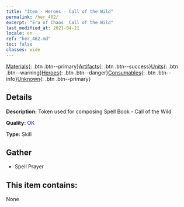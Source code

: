 ```yaml
---
title: "Item - Heroes - Call of the Wild"
permalink: /her_462/
excerpt: "Era of Chaos  Call of the Wild"
last_modified_at: 2021-04-21
locale: en
ref: "her_462.md"
toc: false
classes: wide
---
```

 [Materials](/Items/){: .btn .btn--primary}[Artifacts](/Items/Artifacts/){: .btn .btn--success}[Units](/Items/Units/){: .btn .btn--warning}[Heroes](/Items/Heroes/){: .btn .btn--danger}[Consumables](/Items/Consumables/){: .btn .btn--info}[Unknown](/Items/Unknown/){: .btn .btn--primary}

## Details
 **Description:** Token used for composing Spell Book - Call of the Wild

 **Quality:** <span style="color: #0000CD">OK</span>

 **Type:** Skill

## Gather

*    Spell Prayer 

## This item contains:

  None

